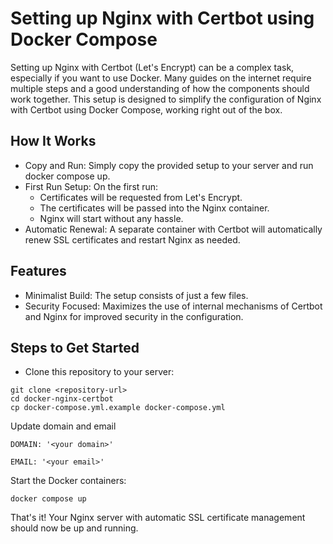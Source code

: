 # Setting up Nginx with Certbot using Docker Compose

Setting up Nginx with Certbot (Let's Encrypt) can be a complex task, especially if you want to use Docker. Many guides on the internet require multiple steps and a good understanding of how the components should work together. This setup is designed to simplify the configuration of Nginx with Certbot using Docker Compose, working right out of the box.

## How It Works

- Copy and Run: Simply copy the provided setup to your server and run docker compose up.
- First Run Setup: On the first run:
  - Certificates will be requested from Let's Encrypt.
  - The certificates will be passed into the Nginx container.
  - Nginx will start without any hassle.
- Automatic Renewal: A separate container with Certbot will automatically renew SSL certificates and restart Nginx as needed.

## Features

- Minimalist Build: The setup consists of just a few files.
- Security Focused: Maximizes the use of internal mechanisms of Certbot and Nginx for improved security in the configuration.

## Steps to Get Started

- Clone this repository to your server: 

```
git clone <repository-url>
cd docker-nginx-certbot
cp docker-compose.yml.example docker-compose.yml
```

Update domain and email
```
DOMAIN: '<your domain>'
```

```
EMAIL: '<your email>'

```

Start the Docker containers: 

```
docker compose up

```

That's it! Your Nginx server with automatic SSL certificate management should now be up and running.
